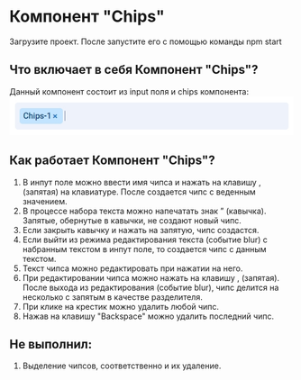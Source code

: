 # Компонент "Chips"

Загрузите проект. После запустите его с помощью команды npm start

## Что включает в себя Компонент "Chips"?

Данный компонент состоит из input поля и chips компонента:
![component](./public/component.jpg)

## Как работает Компонент "Chips"?
1. В инпут поле можно ввести имя чипса и нажать на клавишу , (запятая) на клавиатуре. После создается чипс с веденным значением.
2. В процессе набора текста можно напечатать знак ” (кавычка). Запятые, обернутые в кавычки, не создают новый чипс.
3. Если закрыть кавычку и нажать на запятую, чипс создастся.
4. Если выйти из режима редактирования текста (событие blur) с набранным текстом в инпут поле, то создается чипс с данным текстом.
5. Текст чипса можно редактировать при нажатии на него.
6. При редактировании чипса можно нажать на клавишу , (запятая). После выхода из редактирования (событие blur), чипс делится на несколько с запятым в качестве разделителя.
7. При клике на крестик можно удалить любой чипс.
8. Нажав на клавишу "Backspace" можно удалить последний чипс.

## Не выполнил:
1. Выделение чипсов, cоответственно и их удаление.